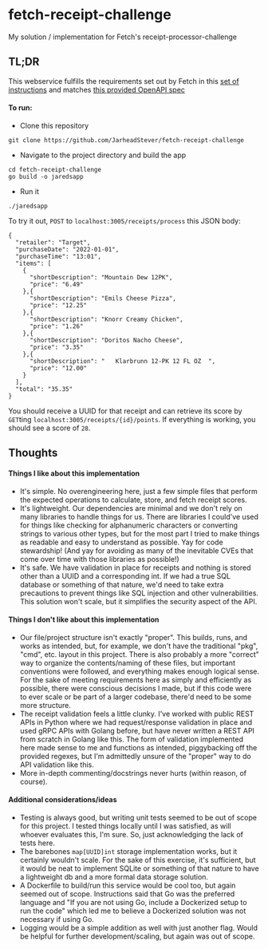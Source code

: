 # fetch-receipt-challenge
My solution / implementation for Fetch's receipt-processor-challenge

## TL;DR

This webservice fulfills the requirements set out by Fetch in this [set of instructions](./instructions/prompt.md) and matches [this provided OpenAPI spec](./instructions/apispec.yml)


#### To run:
- Clone this repository
```
git clone https://github.com/JarheadStever/fetch-receipt-challenge
```
- Navigate to the project directory and build the app
```
cd fetch-receipt-challenge
go build -o jaredsapp
```
- Run it
```
./jaredsapp
```

To try it out, `POST` to `localhost:3005/receipts/process` this JSON body:
```
{
  "retailer": "Target",
  "purchaseDate": "2022-01-01",
  "purchaseTime": "13:01",
  "items": [
    {
      "shortDescription": "Mountain Dew 12PK",
      "price": "6.49"
    },{
      "shortDescription": "Emils Cheese Pizza",
      "price": "12.25"
    },{
      "shortDescription": "Knorr Creamy Chicken",
      "price": "1.26"
    },{
      "shortDescription": "Doritos Nacho Cheese",
      "price": "3.35"
    },{
      "shortDescription": "   Klarbrunn 12-PK 12 FL OZ  ",
      "price": "12.00"
    }
  ],
  "total": "35.35"
}
```

You should receive a UUID for that receipt and can retrieve its score by `GET`ting `localhost:3005/receipts/{id}/points`. If everything is working, you should see a score of `28`.


## Thoughts

####  Things I like about this implementation
- It's simple. No overengineering here, just a few simple files that perform the expected operations to calculate, store, and fetch receipt scores.
- It's lightweight. Our dependencies are minimal and we don't rely on many libraries to handle things for us. There are libraries I could've used for things like checking for alphanumeric characters or converting strings to various other types, but for the most part I tried to make things as readable and easy to understand as possible. Yay for code stewardship! (And yay for avoiding as many of the inevitable CVEs that come over time with those libraries as possible!)
- It's safe. We have validation in place for receipts and nothing is stored other than a UUID and a corresponding int. If we had a true SQL database or something of that nature, we'd need to take extra precautions to prevent things like SQL injection and other vulnerabilities. This solution won't scale, but it simplifies the security aspect of the API.

####  Things I don't like about this implementation
- Our file/project structure isn't exactly "proper". This builds, runs, and works as intended, but, for example, we don't have the traditional "pkg", "cmd", etc. layout in this project. There is also probably a more "correct" way to organize the contents/naming of these files, but important conventions were followed, and everything makes enough logical sense. For the sake of meeting requirements here as simply and efficiently as possible, there were conscious decisions I made, but if this code were to ever scale or be part of a larger codebase, there'd need to be some more structure.
- The receipt validation feels a little clunky. I've worked with public REST APIs in Python where we had request/response validation in place and used gRPC APIs with Golang before, but have never written a REST API from scratch in Golang like this. The form of validation implemented here made sense to me and functions as intended, piggybacking off the provided regexes, but I'm admittedly unsure of the "proper" way to do API validation like this.
- More in-depth commenting/docstrings never hurts (within reason, of course).

####  Additional considerations/ideas
- Testing is always good, but writing unit tests seemed to be out of scope for this project. I tested things locally until I was satisfied, as will whoever evaluates this, I'm sure. So, just acknowledging the lack of tests here.
- The barebones `map[UUID]int` storage implementation works, but it certainly wouldn't scale. For the sake of this exercise, it's sufficient, but it would be neat to implement SQLite or something of that nature to have a lightweight db and a more formal data storage solution.
- A Dockerfile to build/run this service would be cool too, but again seemed out of scope. Instructions said that Go was the preferred language and "If you are not using Go, include a Dockerized setup to run the code" which led me to believe a Dockerized solution was not necessary if using Go.
- Logging would be a simple addition as well with just another flag. Would be helpful for further development/scaling, but again was out of scope.
